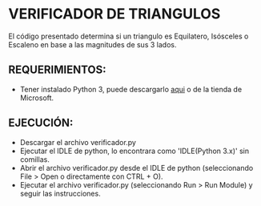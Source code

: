 # VERIFICADOR DE TRIANGULOS

El código presentado determina si un triangulo es Equilatero, Isósceles o Escaleno en base a las magnitudes de sus 3 lados.

## REQUERIMIENTOS:
- Tener instalado Python 3, puede descargarlo [aqui](https://www.python.org/downloads/) o de la tienda de Microsoft.


## EJECUCIÓN:
- Descargar el archivo verificador.py
- Ejecutar el IDLE de python, lo encontrara como 'IDLE(Python 3.x)' sin comillas.
- Abrir el archivo verificador.py desde el IDLE de python (seleccionando File > Open o directamente con CTRL + O).
- Ejecutar el archivo verificador.py (seleccionando Run > Run Module) y seguir las instrucciones.
